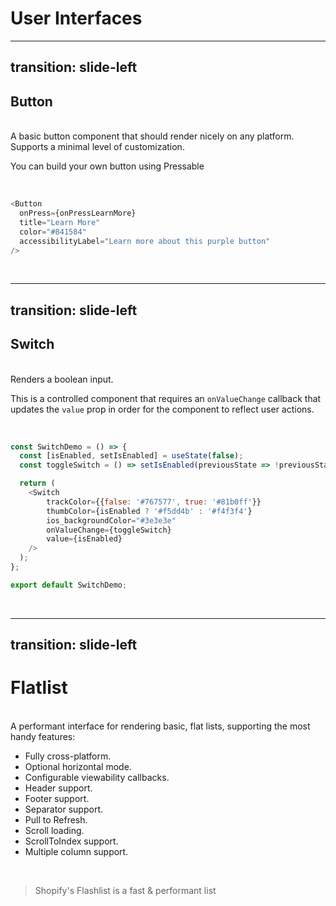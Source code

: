# User Interfaces

<!--
These common user interface controls will render on any platform.
-->
---
transition: slide-left
---

## Button

<br>
<span>
A basic button component that should render nicely on any platform.
Supports a minimal level of customization.

You can build your own button using<span v-mark.highlight.red="1"> Pressable </span>

</span>
<br>

```js
<Button
  onPress={onPressLearnMore}
  title="Learn More"
  color="#841584"
  accessibilityLabel="Learn more about this purple button"
/>
```

<br>

<!--
A basic button component that should render nicely on any platform
-->

---
transition: slide-left
---

## Switch

<br>
<span>
Renders a boolean input.

This is a controlled component that requires an `onValueChange` callback that updates the `value` prop in order for the component to reflect user actions.

</span>
<br>

```js
const SwitchDemo = () => {
  const [isEnabled, setIsEnabled] = useState(false);
  const toggleSwitch = () => setIsEnabled(previousState => !previousState);

  return (
    <Switch
        trackColor={{false: '#767577', true: '#81b0ff'}}
        thumbColor={isEnabled ? '#f5dd4b' : '#f4f3f4'}
        ios_backgroundColor="#3e3e3e"
        onValueChange={toggleSwitch}
        value={isEnabled}
    />
  );
};

export default SwitchDemo;
```

<br>

<!--
Renders a boolean input.
-->

---
transition: slide-left
---

# Flatlist

<br>
<span>
A performant interface for rendering basic, flat lists, supporting the most handy features:

- Fully cross-platform.
- Optional horizontal mode.
- Configurable viewability callbacks.
- Header support.
- Footer support.
- Separator support.
- Pull to Refresh.
- Scroll loading.
- ScrollToIndex support.
- Multiple column support.

</span>

<br>

> Shopify's Flashlist is a fast & performant list
<br>

<!--
Rendering basic, flat lists
-->